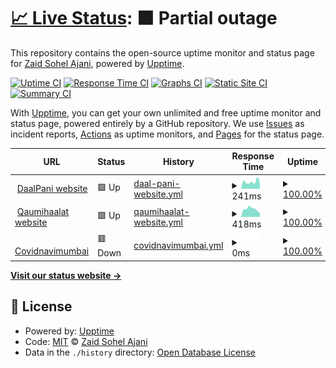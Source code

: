 # [📈 Live Status](https://zaidajani.github.io/Monitor): <!--live status--> **🟧 Partial outage**

This repository contains the open-source uptime monitor and status page for [Zaid Sohel Ajani](https://perfactors.com/), powered by [Upptime](https://github.com/upptime/upptime).

[![Uptime CI](https://github.com/zaidajani/Monitor/workflows/Uptime%20CI/badge.svg)](https://github.com/upptime/upptime/actions?query=workflow%3A%22Uptime+CI%22)
[![Response Time CI](https://github.com/zaidajani/Monitor/workflows/Response%20Time%20CI/badge.svg)](https://github.com/upptime/upptime/actions?query=workflow%3A%22Response+Time+CI%22)
[![Graphs CI](https://github.com/zaidajani/Monitor/workflows/Graphs%20CI/badge.svg)](https://github.com/upptime/upptime/actions?query=workflow%3A%22Graphs+CI%22)
[![Static Site CI](https://github.com/zaidajani/Monitor/workflows/Static%20Site%20CI/badge.svg)](https://github.com/upptime/upptime/actions?query=workflow%3A%22Static+Site+CI%22)
[![Summary CI](https://github.com/zaidajani/Monitor/workflows/Summary%20CI/badge.svg)](https://github.com/upptime/upptime/actions?query=workflow%3A%22Summary+CI%22)

With [Upptime](https://upptime.js.org), you can get your own unlimited and free uptime monitor and status page, powered entirely by a GitHub repository. We use [Issues](https://github.com/zaidajani/Monitor/issues) as incident reports, [Actions](https://github.com/zaidajani/Monitor/actions) as uptime monitors, and [Pages](https://zaidajani.github.io/Monitor) for the status page.

<!--start: status pages-->
<!-- This summary is generated by Upptime (https://github.com/upptime/upptime) -->
<!-- Do not edit this manually, your changes will be overwritten -->
<!-- prettier-ignore -->
| URL | Status | History | Response Time | Uptime |
| --- | ------ | ------- | ------------- | ------ |
| <img alt="" src="https://favicons.githubusercontent.com/daalpani.in" height="13"> [DaalPani website](https://daalpani.in/) | 🟩 Up | [daal-pani-website.yml](https://github.com/zaidajani/Monitor/commits/HEAD/history/daal-pani-website.yml) | <details><summary><img alt="Response time graph" src="./graphs/daal-pani-website/response-time-week.png" height="20"> 241ms</summary><br><a href="https://zaidajani.github.io/Monitor/history/daal-pani-website"><img alt="Response time 1457" src="https://img.shields.io/endpoint?url=https%3A%2F%2Fraw.githubusercontent.com%2Fzaidajani%2FMonitor%2FHEAD%2Fapi%2Fdaal-pani-website%2Fresponse-time.json"></a><br><a href="https://zaidajani.github.io/Monitor/history/daal-pani-website"><img alt="24-hour response time 216" src="https://img.shields.io/endpoint?url=https%3A%2F%2Fraw.githubusercontent.com%2Fzaidajani%2FMonitor%2FHEAD%2Fapi%2Fdaal-pani-website%2Fresponse-time-day.json"></a><br><a href="https://zaidajani.github.io/Monitor/history/daal-pani-website"><img alt="7-day response time 241" src="https://img.shields.io/endpoint?url=https%3A%2F%2Fraw.githubusercontent.com%2Fzaidajani%2FMonitor%2FHEAD%2Fapi%2Fdaal-pani-website%2Fresponse-time-week.json"></a><br><a href="https://zaidajani.github.io/Monitor/history/daal-pani-website"><img alt="30-day response time 264" src="https://img.shields.io/endpoint?url=https%3A%2F%2Fraw.githubusercontent.com%2Fzaidajani%2FMonitor%2FHEAD%2Fapi%2Fdaal-pani-website%2Fresponse-time-month.json"></a><br><a href="https://zaidajani.github.io/Monitor/history/daal-pani-website"><img alt="1-year response time 1264" src="https://img.shields.io/endpoint?url=https%3A%2F%2Fraw.githubusercontent.com%2Fzaidajani%2FMonitor%2FHEAD%2Fapi%2Fdaal-pani-website%2Fresponse-time-year.json"></a></details> | <details><summary><a href="https://zaidajani.github.io/Monitor/history/daal-pani-website">100.00%</a></summary><a href="https://zaidajani.github.io/Monitor/history/daal-pani-website"><img alt="All-time uptime 100.00%" src="https://img.shields.io/endpoint?url=https%3A%2F%2Fraw.githubusercontent.com%2Fzaidajani%2FMonitor%2FHEAD%2Fapi%2Fdaal-pani-website%2Fuptime.json"></a><br><a href="https://zaidajani.github.io/Monitor/history/daal-pani-website"><img alt="24-hour uptime 100.00%" src="https://img.shields.io/endpoint?url=https%3A%2F%2Fraw.githubusercontent.com%2Fzaidajani%2FMonitor%2FHEAD%2Fapi%2Fdaal-pani-website%2Fuptime-day.json"></a><br><a href="https://zaidajani.github.io/Monitor/history/daal-pani-website"><img alt="7-day uptime 100.00%" src="https://img.shields.io/endpoint?url=https%3A%2F%2Fraw.githubusercontent.com%2Fzaidajani%2FMonitor%2FHEAD%2Fapi%2Fdaal-pani-website%2Fuptime-week.json"></a><br><a href="https://zaidajani.github.io/Monitor/history/daal-pani-website"><img alt="30-day uptime 100.00%" src="https://img.shields.io/endpoint?url=https%3A%2F%2Fraw.githubusercontent.com%2Fzaidajani%2FMonitor%2FHEAD%2Fapi%2Fdaal-pani-website%2Fuptime-month.json"></a><br><a href="https://zaidajani.github.io/Monitor/history/daal-pani-website"><img alt="1-year uptime 100.00%" src="https://img.shields.io/endpoint?url=https%3A%2F%2Fraw.githubusercontent.com%2Fzaidajani%2FMonitor%2FHEAD%2Fapi%2Fdaal-pani-website%2Fuptime-year.json"></a></details>
| <img alt="" src="https://favicons.githubusercontent.com/www.qaumihalaat.in" height="13"> [Qaumihaalat website](https://www.qaumihalaat.in/) | 🟩 Up | [qaumihaalat-website.yml](https://github.com/zaidajani/Monitor/commits/HEAD/history/qaumihaalat-website.yml) | <details><summary><img alt="Response time graph" src="./graphs/qaumihaalat-website/response-time-week.png" height="20"> 418ms</summary><br><a href="https://zaidajani.github.io/Monitor/history/qaumihaalat-website"><img alt="Response time 441" src="https://img.shields.io/endpoint?url=https%3A%2F%2Fraw.githubusercontent.com%2Fzaidajani%2FMonitor%2FHEAD%2Fapi%2Fqaumihaalat-website%2Fresponse-time.json"></a><br><a href="https://zaidajani.github.io/Monitor/history/qaumihaalat-website"><img alt="24-hour response time 207" src="https://img.shields.io/endpoint?url=https%3A%2F%2Fraw.githubusercontent.com%2Fzaidajani%2FMonitor%2FHEAD%2Fapi%2Fqaumihaalat-website%2Fresponse-time-day.json"></a><br><a href="https://zaidajani.github.io/Monitor/history/qaumihaalat-website"><img alt="7-day response time 418" src="https://img.shields.io/endpoint?url=https%3A%2F%2Fraw.githubusercontent.com%2Fzaidajani%2FMonitor%2FHEAD%2Fapi%2Fqaumihaalat-website%2Fresponse-time-week.json"></a><br><a href="https://zaidajani.github.io/Monitor/history/qaumihaalat-website"><img alt="30-day response time 509" src="https://img.shields.io/endpoint?url=https%3A%2F%2Fraw.githubusercontent.com%2Fzaidajani%2FMonitor%2FHEAD%2Fapi%2Fqaumihaalat-website%2Fresponse-time-month.json"></a><br><a href="https://zaidajani.github.io/Monitor/history/qaumihaalat-website"><img alt="1-year response time 463" src="https://img.shields.io/endpoint?url=https%3A%2F%2Fraw.githubusercontent.com%2Fzaidajani%2FMonitor%2FHEAD%2Fapi%2Fqaumihaalat-website%2Fresponse-time-year.json"></a></details> | <details><summary><a href="https://zaidajani.github.io/Monitor/history/qaumihaalat-website">100.00%</a></summary><a href="https://zaidajani.github.io/Monitor/history/qaumihaalat-website"><img alt="All-time uptime 100.00%" src="https://img.shields.io/endpoint?url=https%3A%2F%2Fraw.githubusercontent.com%2Fzaidajani%2FMonitor%2FHEAD%2Fapi%2Fqaumihaalat-website%2Fuptime.json"></a><br><a href="https://zaidajani.github.io/Monitor/history/qaumihaalat-website"><img alt="24-hour uptime 100.00%" src="https://img.shields.io/endpoint?url=https%3A%2F%2Fraw.githubusercontent.com%2Fzaidajani%2FMonitor%2FHEAD%2Fapi%2Fqaumihaalat-website%2Fuptime-day.json"></a><br><a href="https://zaidajani.github.io/Monitor/history/qaumihaalat-website"><img alt="7-day uptime 100.00%" src="https://img.shields.io/endpoint?url=https%3A%2F%2Fraw.githubusercontent.com%2Fzaidajani%2FMonitor%2FHEAD%2Fapi%2Fqaumihaalat-website%2Fuptime-week.json"></a><br><a href="https://zaidajani.github.io/Monitor/history/qaumihaalat-website"><img alt="30-day uptime 100.00%" src="https://img.shields.io/endpoint?url=https%3A%2F%2Fraw.githubusercontent.com%2Fzaidajani%2FMonitor%2FHEAD%2Fapi%2Fqaumihaalat-website%2Fuptime-month.json"></a><br><a href="https://zaidajani.github.io/Monitor/history/qaumihaalat-website"><img alt="1-year uptime 100.00%" src="https://img.shields.io/endpoint?url=https%3A%2F%2Fraw.githubusercontent.com%2Fzaidajani%2FMonitor%2FHEAD%2Fapi%2Fqaumihaalat-website%2Fuptime-year.json"></a></details>
| <img alt="" src="https://favicons.githubusercontent.com/covidnavimumbai.in" height="13"> [Covidnavimumbai](http://covidnavimumbai.in/) | 🟥 Down | [covidnavimumbai.yml](https://github.com/zaidajani/Monitor/commits/HEAD/history/covidnavimumbai.yml) | <details><summary><img alt="Response time graph" src="./graphs/covidnavimumbai/response-time-week.png" height="20"> 0ms</summary><br><a href="https://zaidajani.github.io/Monitor/history/covidnavimumbai"><img alt="Response time 547" src="https://img.shields.io/endpoint?url=https%3A%2F%2Fraw.githubusercontent.com%2Fzaidajani%2FMonitor%2FHEAD%2Fapi%2Fcovidnavimumbai%2Fresponse-time.json"></a><br><a href="https://zaidajani.github.io/Monitor/history/covidnavimumbai"><img alt="24-hour response time 0" src="https://img.shields.io/endpoint?url=https%3A%2F%2Fraw.githubusercontent.com%2Fzaidajani%2FMonitor%2FHEAD%2Fapi%2Fcovidnavimumbai%2Fresponse-time-day.json"></a><br><a href="https://zaidajani.github.io/Monitor/history/covidnavimumbai"><img alt="7-day response time 0" src="https://img.shields.io/endpoint?url=https%3A%2F%2Fraw.githubusercontent.com%2Fzaidajani%2FMonitor%2FHEAD%2Fapi%2Fcovidnavimumbai%2Fresponse-time-week.json"></a><br><a href="https://zaidajani.github.io/Monitor/history/covidnavimumbai"><img alt="30-day response time 0" src="https://img.shields.io/endpoint?url=https%3A%2F%2Fraw.githubusercontent.com%2Fzaidajani%2FMonitor%2FHEAD%2Fapi%2Fcovidnavimumbai%2Fresponse-time-month.json"></a><br><a href="https://zaidajani.github.io/Monitor/history/covidnavimumbai"><img alt="1-year response time 188" src="https://img.shields.io/endpoint?url=https%3A%2F%2Fraw.githubusercontent.com%2Fzaidajani%2FMonitor%2FHEAD%2Fapi%2Fcovidnavimumbai%2Fresponse-time-year.json"></a></details> | <details><summary><a href="https://zaidajani.github.io/Monitor/history/covidnavimumbai">100.00%</a></summary><a href="https://zaidajani.github.io/Monitor/history/covidnavimumbai"><img alt="All-time uptime 100.00%" src="https://img.shields.io/endpoint?url=https%3A%2F%2Fraw.githubusercontent.com%2Fzaidajani%2FMonitor%2FHEAD%2Fapi%2Fcovidnavimumbai%2Fuptime.json"></a><br><a href="https://zaidajani.github.io/Monitor/history/covidnavimumbai"><img alt="24-hour uptime 100.00%" src="https://img.shields.io/endpoint?url=https%3A%2F%2Fraw.githubusercontent.com%2Fzaidajani%2FMonitor%2FHEAD%2Fapi%2Fcovidnavimumbai%2Fuptime-day.json"></a><br><a href="https://zaidajani.github.io/Monitor/history/covidnavimumbai"><img alt="7-day uptime 100.00%" src="https://img.shields.io/endpoint?url=https%3A%2F%2Fraw.githubusercontent.com%2Fzaidajani%2FMonitor%2FHEAD%2Fapi%2Fcovidnavimumbai%2Fuptime-week.json"></a><br><a href="https://zaidajani.github.io/Monitor/history/covidnavimumbai"><img alt="30-day uptime 100.00%" src="https://img.shields.io/endpoint?url=https%3A%2F%2Fraw.githubusercontent.com%2Fzaidajani%2FMonitor%2FHEAD%2Fapi%2Fcovidnavimumbai%2Fuptime-month.json"></a><br><a href="https://zaidajani.github.io/Monitor/history/covidnavimumbai"><img alt="1-year uptime 100.00%" src="https://img.shields.io/endpoint?url=https%3A%2F%2Fraw.githubusercontent.com%2Fzaidajani%2FMonitor%2FHEAD%2Fapi%2Fcovidnavimumbai%2Fuptime-year.json"></a></details>

<!--end: status pages-->

[**Visit our status website →**](https://zaidajani.github.io/Monitor)

## 📄 License

- Powered by: [Upptime](https://github.com/upptime/upptime)
- Code: [MIT](./LICENSE) © [Zaid Sohel Ajani](https://perfactors.com/)
- Data in the `./history` directory: [Open Database License](https://opendatacommons.org/licenses/odbl/1-0/)
